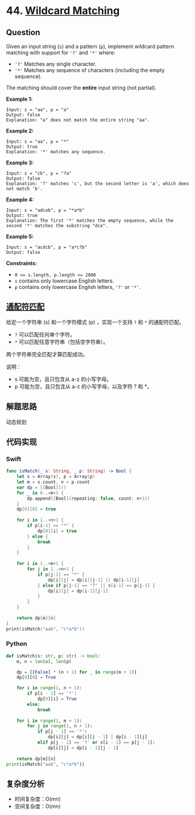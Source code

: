 # 44. [Wildcard Matching](https://leetcode.com/problems/wildcard-matching)

## Question

Given an input string (`s`) and a pattern (`p`), implement wildcard pattern matching with support for `'?'` and `'*'` where:

- `'?'` Matches any single character.
- `'*'` Matches any sequence of characters (including the empty sequence).

The matching should cover the **entire** input string (not partial).

**Example 1:**

```
Input: s = "aa", p = "a"
Output: false
Explanation: "a" does not match the entire string "aa".
```

**Example 2:**

```
Input: s = "aa", p = "*"
Output: true
Explanation: '*' matches any sequence.
```

**Example 3:**

```
Input: s = "cb", p = "?a"
Output: false
Explanation: '?' matches 'c', but the second letter is 'a', which does not match 'b'.
```

**Example 4:**

```
Input: s = "adceb", p = "*a*b"
Output: true
Explanation: The first '*' matches the empty sequence, while the second '*' matches the substring "dce".
```

**Example 5:**

```
Input: s = "acdcb", p = "a*c?b"
Output: false
```

**Constraints:**

- `0 <= s.length, p.length <= 2000`
- `s` contains only lowercase English letters.
- `p` contains only lowercase English letters, `'?'` or `'*'`.

## [通配符匹配](https://leetcode-cn.com/problems/wildcard-matching)

给定一个字符串 (s) 和一个字符模式 (p) ，实现一个支持 `?` 和 `*` 的通配符匹配。

- `?` 可以匹配任何单个字符。
- `*` 可以匹配任意字符串（包括空字符串）。

两个字符串完全匹配才算匹配成功。

说明：

- s 可能为空，且只包含从 a-z 的小写字母。
- p 可能为空，且只包含从 a-z 的小写字母，以及字符 ? 和 *。

## 解题思路

动态规划

## 代码实现

### Swift

```swift
func isMatch(_ s: String, _ p: String) -> Bool {
    let s = Array(s), p = Array(p)
    let m = s.count, n = p.count
    var dp = [[Bool]]()
    for _ in 0..<m+1 {
        dp.append([Bool](repeating: false, count: n+1))
    }
    dp[0][0] = true
    
    for i in 1..<n+1 {
        if p[i-1] == "*" {
            dp[0][i] = true
        } else {
            break
        }
    }
    
    for i in 1..<m+1 {
        for j in 1..<n+1 {
            if p[j-1] == "*" {
                dp[i][j] = dp[i][j-1] || dp[i-1][j]
            } else if p[j-1] == "?" || s[i-1] == p[j-1] {
                dp[i][j] = dp[i-1][j-1]
            }
        }
    }
    
    return dp[m][n]
}
print(isMatch("aab", "c*a*b"))
```

### Python

```python
def isMatch(s: str, p: str) -> bool:
    m, n = len(s), len(p)

    dp = [[False] * (n + 1) for _ in range(m + 1)]
    dp[0][0] = True

    for i in range(1, n + 1):
        if p[i - 1] == '*':
            dp[0][i] = True
        else:
            break
    
    for i in range(1, m + 1):
        for j in range(1, n + 1):
            if p[j - 1] == '*':
                dp[i][j] = dp[i][j - 1] | dp[i - 1][j]
            elif p[j - 1] == '?' or s[i - 1] == p[j - 1]:
                dp[i][j] = dp[i - 1][j - 1]
            
    return dp[m][n]
print(isMatch("aab", "c*a*b"))
```

## 复杂度分析

- 时间复杂度：O(mn)
- 空间复杂度：O(mn)